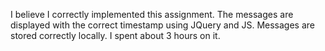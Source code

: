 I believe I correctly implemented this assignment. The messages are displayed with the correct timestamp using JQuery and JS. Messages are stored correctly locally.  I spent about 3 hours on it.
